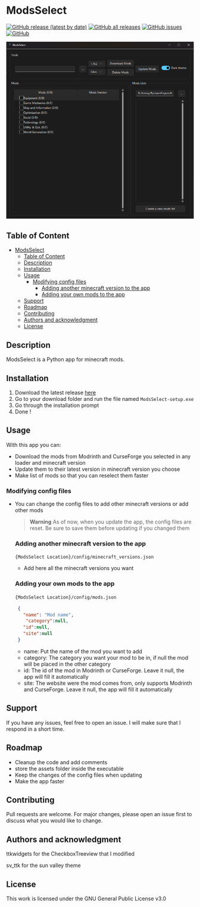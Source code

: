 # ModsSelect
[![GitHub release (latest by date)](https://img.shields.io/github/v/release/RenardElectric/ModsSelect)](https://github.com/RenardElectric/ModsSelect/releases/latest)
[![GitHub all releases](https://img.shields.io/github/downloads/RenardElectric/ModsSelect/total?color=green)](https://github.com/RenardElectric/ModsSelect)
[![GitHub issues](https://img.shields.io/github/issues/RenardElectric/ModsSelect?color=yellow)](https://github.com/RenardElectric/ModsSelect/issues)
[![GitHub](https://img.shields.io/github/license/RenardElectric/ModsSelect)](https://github.com/RenardElectric/ModsSelect/blob/master/LICENSE.md)

<img src="/ModsSelect.png" width="700"/>


## Table of Content
<!-- TOC -->
* [ModsSelect](#modsselect)
  * [Table of Content](#table-of-content)
  * [Description](#description)
  * [Installation](#installation)
  * [Usage](#usage)
    * [Modifying config files](#modifying-config-files)
      * [Adding another minecraft version to the app](#adding-another-minecraft-version-to-the-app)
      * [Adding your own mods to the app](#adding-your-own-mods-to-the-app)
  * [Support](#support)
  * [Roadmap](#roadmap)
  * [Contributing](#contributing)
  * [Authors and acknowledgment](#authors-and-acknowledgment)
  * [License](#license)
<!-- TOC -->


## Description
ModsSelect is a Python app for minecraft mods.


## Installation
1. Download the latest release [here](https://github.com/RenardElectric/ModsSelect/releases/download/latest/ModsSelect-setup.exe)
2. Go to your download folder and run the file named ``ModsSelect-setup.exe``
3. Go through the installation prompt
4. Done !


## Usage
With this app you can:
* Download the mods from Modrinth and CurseForge you selected in any loader and minecraft version
* Update them to their latest version in minecraft version you choose
* Make list of mods so that you can reselect them faster


### Modifying config files
- You can change the config files to add other minecraft versions or add other mods

    > **Warning**
    > As of now, when you update the app, the config files are reset. Be sure to save them before updating if you changed them

    ### Adding another minecraft version to the app
    ``{ModsSelect Location}/config/minecraft_versions.json``
  * Add here all the minecraft versions you want

  ### Adding your own mods to the app
  ``{ModsSelect Location}/config/mods.json``
  ```json
   {
     "name": "Mod name", 
      "category":null, 
     "id":null, 
     "site":null
   }
  ```
  * name: Put the name of the mod you want to add
  * category: The category you want your mod to be in, if null the mod will be placed in the other category
  * id: The id of the mod in Modrinth or CurseForge. Leave it null, the app will fill it automatically
  * site: The website were the mod comes from, only supports Modrinth and CurseForge. Leave it null, the app will fill it automatically


## Support
If you have any issues, feel free to open an issue. I will make sure that I respond in a short time.


## Roadmap
* Cleanup the code and add comments
* store the assets folder inside the executable
* Keep the changes of the config files when updating
* Make the app faster


## Contributing
Pull requests are welcome. For major changes, please open an issue first
to discuss what you would like to change.


## Authors and acknowledgment
ttkwidgets for the CheckboxTreeview that I modified

sv_ttk for the sun valley theme


## License
This work is licensed under the GNU General Public License v3.0
